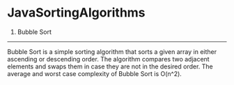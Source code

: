 # JavaSortingAlgorithms

1. Bubble Sort
-----------------
Bubble Sort is a simple sorting algorithm that sorts a given array in either ascending or descending order.
The algorithm compares two adjacent elements and swaps them in case they are not in the desired order.
The average and worst case complexity of Bubble Sort is O(n^2).
